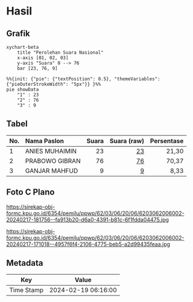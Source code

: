# Hasil

## Grafik

```mermaid
xychart-beta
    title "Perolehan Suara Nasional"
    x-axis [01, 02, 03]
    y-axis "Suara" 0 --> 76
    bar [23, 76, 9]
```

```mermaid
%%{init: {"pie": {"textPosition": 0.5}, "themeVariables": {"pieOuterStrokeWidth": "5px"}} }%%
pie showData
    "1" : 23
    "2" : 76
    "3" : 9
```

## Tabel

| No. | Nama Paslon    | Suara | Suara (raw) | Persentase |
|:--- |:-------------- | -----:| -----------:| ----------:|
| 1   | ANIES MUHAIMIN | 23    | [23][p-1]   | 21,30      |
| 2   | PRABOWO GIBRAN | 76    | [76][p-2]   | 70,37      |
| 3   | GANJAR MAHFUD  | 9     | [9][p-3]    | 8,33       |


[p-1]: https://github.com/gigit-pemilu/pemilu-2024/blob/main/pilpres/hitung-suara/sub/62-kalimantan-tengah/sub/03-kapuas/sub/06-pulau-petak/sub/2006-anjir-palambang/sub/002-tps/sub/paslon-1.txt
[p-2]: https://github.com/gigit-pemilu/pemilu-2024/blob/main/pilpres/hitung-suara/sub/62-kalimantan-tengah/sub/03-kapuas/sub/06-pulau-petak/sub/2006-anjir-palambang/sub/002-tps/sub/paslon-2.txt
[p-3]: https://github.com/gigit-pemilu/pemilu-2024/blob/main/pilpres/hitung-suara/sub/62-kalimantan-tengah/sub/03-kapuas/sub/06-pulau-petak/sub/2006-anjir-palambang/sub/002-tps/sub/paslon-3.txt

## Foto C Plano

https://sirekap-obj-formc.kpu.go.id/6354/pemilu/ppwp/62/03/06/20/06/6203062006002-20240217-181756--fa913b20-d6a0-4391-b81c-6f1fdda04475.jpg

https://sirekap-obj-formc.kpu.go.id/6354/pemilu/ppwp/62/03/06/20/06/6203062006002-20240217-171018--4957f6f4-2106-4775-beb5-a2d99435feaa.jpg


## Metadata

| Key        | Value               |
| ---------- | ------------------- |
| Time Stamp | 2024-02-19 06:16:00 |



